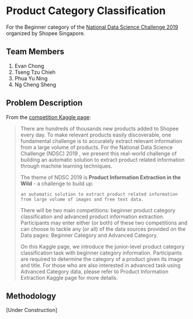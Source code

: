 # Product Category Classification
For the Beginner category of the [National Data Science Challenge 2019][1] organized by Shopee Singapore.


## Team Members
1. Evan Chong
2. Tseng Tzu Chieh
3. Phua Yu Ning
4. Ng Cheng Sheng

## Problem Description
From the [competition Kaggle page][2]:
> There are hundreds of thousands new products added to Shopee every day. To make relevant products easily discoverable, one fundamental challenge is to accurately extract relevant information from a large volume of products. For the National Data Science Challenge (NDSC) 2019 , we present this real-world challenge of building an automatic solution to extract product related information through machine learning techniques.
>
> The theme of NDSC 2019 is **Product Information Extraction in the Wild** - a challenge to build up:
>
> `an automatic solution to extract product related information from large volume of images and free text data.`
>
> There will be two main competitions: beginner product category classification and advanced product information extraction. Participants may enter either (or both) of these two competitions and can choose to tackle any (or all) of the data sources provided on the Data pages: Beginner Category and Advanced Category.
>
> On this Kaggle page, we introduce the junior-level product category classification task with beginner category information. Participants are required to determine the category of a product given its image and title. For those who are also interested in advanced task using Advanced Category data, please refer to Product Information Extraction Kaggle page for more details.

## Methodology
[Under Construction]

[1]: https://careers.shopee.sg/ndsc/
[2]: https://www.kaggle.com/c/ndsc-beginner
